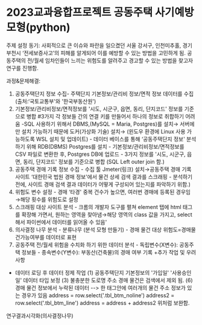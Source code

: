 # 2023교과융합프로젝트 공동주택 사기예방모형(python)

주제 설정 동기: 사회적으로 큰 이슈와 파란을 일으켰던 서울 강서구, 인천미추홀, 경기 부천시 ‘전세보증사고’의 피해를 알게되어 이를 예방할 수 있는 방법을 고민하게 됨. 공동주택의 전/월세 임차인들이 느끼는 위험도를 알려주고 경고할 수 있는 방법을 찾고자 연구를 진행함.

과정&문제해결:
1. 공동주택단지 정보 수집- 주택단지 기본정보/관리비 정보/면적 정보 데이터를 수집 (출처:‘국토교통부'와 '한국부동산원')
2. 기본정보/관리비정보/면적정보를 '시도, 시군구, 읍면, 동리, 단지코드' 정보를 기준으로 병합
#3가지 각 정보들 간의 연결 키를 만들어서 하나의 정보로 취합하기 어려움 -SQL 사용하기 위해서 DBMS,(MySQL = Maria, Postgres)를 설치→ 서버에만 설치 가능하기 때문에 도커(가상화 기술) 설치→ (윈도우 환경에 Linux 사용 가능하도록 WSL 설치 및 업데이트)  - 데이터 베이스를 통해 ‘공동주택단지 정보' 분석하기 위해 RDB(DBMS) Postgres를 설치 - 기본정보/관리비정보/면적정보를 CSV 파일로 변환한 후, Postgres DB에 업로드 - 3가지 정보를 '시도, 시군구, 읍면, 동리, 단지코드' 정보를 기준으로 병합 (SQL Left outer join 함.) 
3. 공동주택 경매 기록 정보 수집 -
 수집 툴 Jmeter(링크) 설치→공동주택 경매 기록 사이트 ‘대한민국 법원 경매 정보'에서 물건 상세 검색 결과를 스크래핑 - 분석하기 전에, 사이트 경매 검색 결과 데이터가 어떻게 구성되어 있는지를 파악하기 위함.)
4. 위험도 변수 설정 - 경매 ‘타경' 중복 건수가 높으면, 여러번 경매에 등록된 경우임 →해당 횟수를 위험도로 설정
5. 스크래핑 대상 사이트 분석 - 크롬의 개발자 도구를 펼쳐 element 탭에 html 태그를 확장해 가면서, 원하는 영역을 찾아냄→해당 영역의 class 값을 가지고, select 해서 파이썬에서 데이터를 읽어올 수 있음'
6. 의사결정 나무 분석 - 분류나무 (분석 모형 만들기) - 경매 물건 대상 위험도=경매물건가능여부를 데이터로 표현
7. 공동주택 전/월세 위험을 수치화 하기 위한 데이터 분석 - 독립변수(X변수): 공동주택 정보들 - 종속변수(Y변수): 부동산(건축물)의 경매 여부 기록
+추가 작업 및 우려 사항
  - 데이터 로딩 후 데이터 정제 작업
    (1) 공동주택단지 기본정보의 '가입일' '사용승인일' 데이터 타입 보정
    (3) 불충분한 도로명 주소 경매 물건은 검색에서 제외 됨.
    (6) 경매 물건 정보에서 누락된 데이터
        --> 한 태그안에 여러개의 물건 주소 정보가 있는 경우가 있음
        address = row.select('.tbl_btm_noline')
        address2 = row.select('.tbl_btm_line')
        address = address + address2
        위처럼 보완함.

연구결과시각화(의사결정나무)
